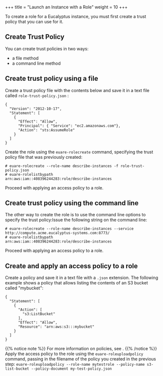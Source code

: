 +++
title = "Launch an Instance with a Role"
weight = 10
+++

To create a role for a Eucalyptus instance, you must first create a trust policy that you can use for it. 
## Create Trust Policy
You can create trust policies in two ways: 



* a file method 
* a command line method 

## Create trust policy using a file
Create a trust policy file with the contents below and save it in a text file called `role-trust-policy.json` : 

    {
      "Version": "2012-10-17",
      "Statement": [
        {
          "Effect": "Allow",
          "Principal": { "Service": "ec2.amazonaws.com"},
          "Action": "sts:AssumeRole"
        }
      ]
    }

Create the role using the `euare-rolecreate` command, specifying the trust policy file that was previously created: 

    
    # euare-rolecreate --role-name describe-instances -f role-trust-policy.json
    # euare-rolelistbypath 
    arn:aws:iam::408396244283:role/describe-instances

Proceed with applying an access policy to a role. 
## Create trust policy using the command line
The other way to create the role is to use the command line options to specify the trust policy:Issue the following string on the command line: 

    
    # euare-rolecreate --role-name describe-instances --service http://compute.acme.eucalyptus-systems.com:8773/
    # euare-rolelistbypath 
    arn:aws:iam::408396244283:role/describe-instances

Proceed with applying an access policy to a role. 
## Create and apply an access policy to a role
Create a policy and save it in a text file with a `.json` extension. The following example shows a policy that allows listing the contents of an S3 bucket called "mybucket": 

    {
      "Statement": [
        {
          "Action": [
            "s3:ListBucket"
          ],
          "Effect": "Allow",
          "Resource": "arn:aws:s3:::mybucket"
        }
      ]
    }


{{% notice note %}}
For more information on policies, see . 
{{% /notice %}}
Apply the access policy to the role using the `euare-roleuploadpolicy` command, passing in the filename of the policy you created in the previous step: `euare-roleuploadpolicy --role-name mytestrole --policy-name s3-list-bucket --policy-document my-test-policy.json` 